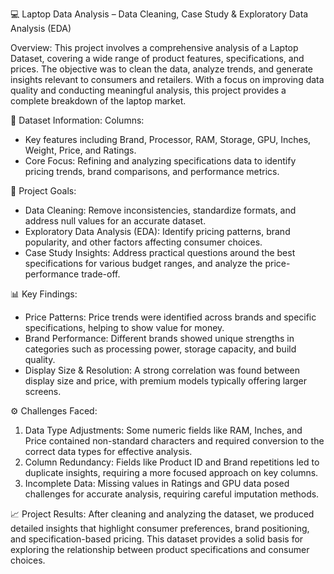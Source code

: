 💻 Laptop Data Analysis – Data Cleaning, Case Study & Exploratory Data Analysis (EDA)

Overview:
This project involves a comprehensive analysis of a Laptop Dataset, covering a wide range of product features, specifications, and prices. The objective was to clean the data, analyze trends, and generate insights relevant to consumers and retailers. With a focus on improving data quality and conducting meaningful analysis, this project provides a complete breakdown of the laptop market.

📂 Dataset Information:
Columns:
* Key features including Brand, Processor, RAM, Storage, GPU, Inches, Weight, Price, and Ratings.
* Core Focus: Refining and analyzing specifications data to identify pricing trends, brand comparisons, and performance metrics.

🎯 Project Goals:
* Data Cleaning: Remove inconsistencies, standardize formats, and address null values for an accurate dataset.
* Exploratory Data Analysis (EDA): Identify pricing patterns, brand popularity, and other factors affecting consumer choices.
* Case Study Insights: Address practical questions around the best specifications for various budget ranges, and analyze the price-performance trade-off.

📊 Key Findings:
* Price Patterns: Price trends were identified across brands and specific specifications, helping to show value for money.
* Brand Performance: Different brands showed unique strengths in categories such as processing power, storage capacity, and build quality.
* Display Size & Resolution: A strong correlation was found between display size and price, with premium models typically offering larger screens.

⚙️ Challenges Faced:
1. Data Type Adjustments: Some numeric fields like RAM, Inches, and Price contained non-standard characters and required conversion to the correct data types for effective analysis.
2. Column Redundancy: Fields like Product ID and Brand repetitions led to duplicate insights, requiring a more focused approach on key columns.
3. Incomplete Data: Missing values in Ratings and GPU data posed challenges for accurate analysis, requiring careful imputation methods.

📈 Project Results:
After cleaning and analyzing the dataset, we produced detailed insights that highlight consumer preferences, brand positioning, and specification-based pricing. This dataset provides a solid basis for exploring the relationship between product specifications and consumer choices.
